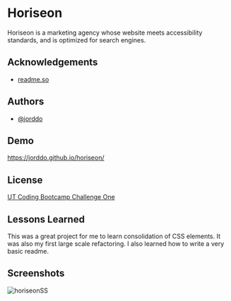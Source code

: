 # Horiseon

Horiseon is a marketing agency whose website meets accessibility standards,
and is optimized for search engines.

## Acknowledgements

- [readme.so](https://readme.so/)

## Authors

- [@jorddo](https://github.com/jorddo)

## Demo

https://jorddo.github.io/horiseon/

## License

[UT Coding Bootcamp Challenge One](https://courses.bootcampspot.com/courses/925/assignments/21216?module_item_id=399034)

## Lessons Learned

This was a great project for me to learn consolidation of CSS elements. It was also my first
large scale refactoring. I also learned how to write a very basic readme.

## Screenshots

![horiseonSS](https://user-images.githubusercontent.com/94631019/146694148-bfa88f79-60fc-4cbc-a685-89f95e067351.png)
